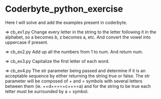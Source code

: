 # Coderbyte_python_exercise
Here I will solve and add the examples present in coderbyte.

=> cb_ex1.py 
Change every letter in the string to the letter following it in the alphabet, so a becomes b, z becomes a, etc. And convert the vowel into uppercase if present.  

=> cb_ex2.py
Add up all the numbers from 1 to num. And return num.

=> cb_ex3.py
Capitalize the first letter of each word. 

=> cb_ex4.py
The str parameter being passed and determine if it is an acceptable sequence by either returning the string true or false. The str parameter will be composed of + and = symbols with several letters between them (ie. ++d+===+c++==a) and for the string to be true each letter must be surrounded by a + symbol. 